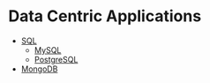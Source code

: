 # Data Centric Applications

- [SQL](./sql/)
    * [MySQL](./sql/mysql/)
    * [PostgreSQL](./sql/postgresql/)
- [MongoDB](./mongodb/)
